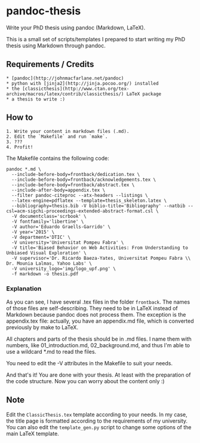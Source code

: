 # pandoc-thesis

Write your PhD thesis using pandoc (Markdown, LaTeX).

This is a small set of scripts/templates I prepared to start writing my PhD thesis using Markdown through pandoc. 

## Requirements / Credits

    * [pandoc](http://johnmacfarlane.net/pandoc)
    * python with [jinja2](http://jinja.pocoo.org/) installed
    * the [classicthesis](http://www.ctan.org/tex-archive/macros/latex/contrib/classicthesis/) LaTeX package
    * a thesis to write :)
    
## How to

    1. Write your content in markdown files (.md).
    2. Edit the `Makefile` and run `make`.
    3. ???
    4. Profit!
    
The Makefile contains the following code:

```
pandoc *.md \
  --include-before-body=frontback/dedication.tex \
  --include-before-body=frontback/acknowledgements.tex \
  --include-before-body=frontback/abstract.tex \
  --include-after-body=appendix.tex \
  --filter pandoc-citeproc --atx-headers --listings \
  --latex-engine=pdflatex --template=thesis_skeleton.latex \
  --bibliography=thesis.bib -V biblio-title='Bibliography' --natbib --csl=acm-sigchi-proceedings-extended-abstract-format.csl \
  -V documentclass='scrbook' \
  -V fontfamily='libertine' \
  -V author='Eduardo Graells-Garrido' \
  -V year='2015' \
  -V department='DTIC' \
  -V university='Universitat Pompeu Fabra' \
  -V title='Biased Behavior on Web Activities: From Understanding to Unbiased Visual Exploration' \
  -V supervisor='Dr. Ricardo Baeza-Yates, Universitat Pompeu Fabra \\ Dr. Mounia Lalmas, Yahoo Labs' \
  -V university_logo='img/logo_upf.png' \
  -f markdown -o thesis.pdf
```

### Explanation
 
As you can see, I have several .tex files in the folder `frontback`. The names of those files are self-describing. They need to be in LaTeX instead of Markdown because
pandoc does not process them. The exception is the appendix.tex file: actually, you have an appendix.md file, which is converted previously by make to LaTeX.

All chapters and parts of the thesis should be in .md files. I name them with numbers, like 01_introduction.md, 02_background.md, and thus I'm able to use a wildcard *.md to 
read the files.

You need to edit the -V attributes in the Makefile to suit your needs.

And that's it! You are done with your thesis. At least with the preparation of the code structure. Now you can worry about the content only :)

 
## Note

Edit the `ClassicThesis.tex` template according to your needs. In my case, the title page is formatted according to the requirements of my university. 
You can also edit the `template_gen.py` script to change some options
of the main LaTeX template.
